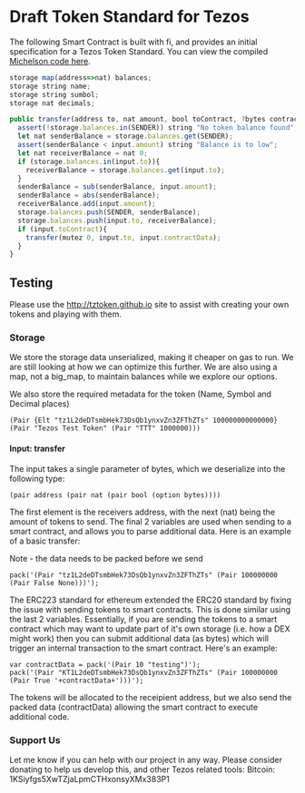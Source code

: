 # Draft Token Standard for Tezos

The following Smart Contract is built with fi, and provides an initial specification for a Tezos Token Standard. You can view the compiled [Michelson code here](https://raw.githubusercontent.com/stephenandrews/fi/master/token_standard.tz).

```javascript
storage map(address=>nat) balances;
storage string name;
storage string sumbol;
storage nat decimals;

public transfer(address to, nat amount, bool toContract, ?bytes contractData){
  assert(!storage.balances.in(SENDER)) string "No token balance found";
  let nat senderBalance = storage.balances.get(SENDER);
  assert(senderBalance < input.amount) string "Balance is to low";
  let nat receiverBalance = nat 0;
  if (storage.balances.in(input.to)){
    receiverBalance = storage.balances.get(input.to);
  }
  senderBalance = sub(senderBalance, input.amount);
  senderBalance = abs(senderBalance);
  receiverBalance.add(input.amount);
  storage.balances.push(SENDER, senderBalance);
  storage.balances.push(input.to, receiverBalance);
  if (input.toContract){
    transfer(mutez 0, input.to, input.contractData);
  }
}
```

## Testing
Please use the http://tztoken.github.io site to assist with creating your own tokens and playing with them.

### Storage
We store the storage data unserialized, making it cheaper on gas to run. We are still looking at how we can optimize this further. We are also using a map, not a big_map, to maintain balances while we explore our options.

We also store the required metadata for the token (Name, Symbol and Decimal places)

```
(Pair {Elt "tz1L2deDTsmbHek73DsQb1ynxvZn3ZFThZTs" 100000000000000} (Pair "Tezos Test Token" (Pair "TTT" 1000000)))
```

#### Input: transfer
The input takes a single parameter of bytes, which we deserialize into the following type:

```
(pair address (pair nat (pair bool (option bytes))))
```
The first element is the receivers address, with the next (nat) being the amount of tokens to send. The final 2 variables are used when sending to a smart contract, and allows you to parse additional data. Here is an example of a basic transfer:

Note - the data needs to be packed before we send
```
pack('(Pair "tz1L2deDTsmbHek73DsQb1ynxvZn3ZFThZTs" (Pair 100000000 (Pair False None)))');
```

The ERC223 standard for ethereum extended the ERC20 standard by fixing the issue with sending tokens to smart contracts. This is done similar using the last 2 variables. Essentially, if you are sending the tokens to a smart contract which may want to update part of it's own storage (i.e. how a DEX might work) then you can submit additional data (as bytes) which will trigger an internal transaction to the smart contract. Here's an example:
```
var contractData = pack('(Pair 10 "testing")');
pack('(Pair "KT1L2deDTsmbHek73DsQb1ynxvZn3ZFThZTs" (Pair 100000000 (Pair True '+contractData+')))');
```

The tokens will be allocated to the receipient address, but we also send the packed data (contractData) allowing the smart contract to execute additional code.

### Support Us
Let me know if you can help with our project in any way. Please consider donating to help us develop this, and other Tezos related tools: Bitcoin: 1KSiyfgs5XwTZjaLpmCTHxonsyXMx383P1
